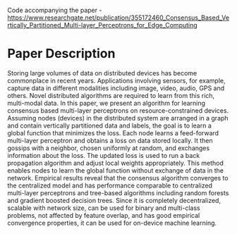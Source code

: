 Code accompanying the paper - https://www.researchgate.net/publication/355172460_Consensus_Based_Vertically_Partitioned_Multi-layer_Perceptrons_for_Edge_Computing

# Paper Description
Storing large volumes of data on distributed devices has become commonplace in recent years. Applications involving sensors, for example, capture data in different modalities including image, video, audio, GPS and others. Novel distributed algorithms are required to learn from this rich, multi-modal data. In this paper, we present an algorithm for learning consensus based multi-layer perceptrons on resource-constrained devices. Assuming nodes (devices) in the distributed system are arranged in a graph and contain vertically partitioned data and labels, the goal is to learn a global function that minimizes the loss. Each node learns a feed-forward multi-layer perceptron and obtains a loss on data stored locally. It then gossips with a neighbor, chosen uniformly at random, and exchanges information about the loss. The updated loss is used to run a back propagation algorithm and adjust local weights appropriately. This method enables nodes to learn the global function without exchange of data in the network. Empirical results reveal that the consensus algorithm converges to the centralized model and has performance comparable to centralized multi-layer perceptrons and tree-based algorithms including random forests and gradient boosted decision trees. Since it is completely decentralized, scalable with network size, can be used for binary and multi-class problems, not affected by feature overlap, and has good empirical convergence properties, it can be used for on-device machine learning.
